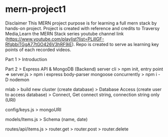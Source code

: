 # mern-project1

Disclaimer
This MERN project purpose is for learning a full mern stack by hands-on project. Project is created with reference and credits to Traversy Media,Learn the MERN Stack series youtube channel link (https://www.youtube.com/playlist?list=PLillGF-RfqbbiTGgA77tGO426V3hRF9iE). Repo is created to serve as learning key points of each recorded videos.

Part 1 > Introduction

Part 2 > Express API & MongoDB (Backend)
server cli
    > npm init, entry point => server.js
    > npm i express body-parser mongoose concurrently
    > npm i -D nodemon

mlab 
    > build new cluster (create database)
    > Database Access (create user to access database)
    > Connect, Get connect string, connection string only (URI)

config/keys.js
    > mongoURI

models/Items.js
    > Schema (name, date)

routes/api/items.js
    > router.get
    > router.post
    > router.delete